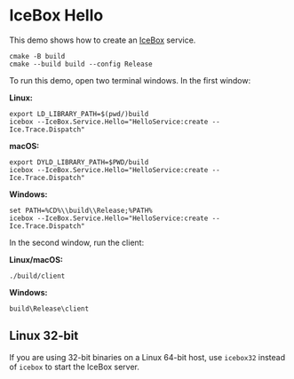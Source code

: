 # IceBox Hello

This demo shows how to create an [IceBox][1] service.

```shell
cmake -B build
cmake --build build --config Release
```

To run this demo, open two terminal windows. In the first window:

**Linux:**

```shell
export LD_LIBRARY_PATH=$(pwd/)build
icebox --IceBox.Service.Hello="HelloService:create --Ice.Trace.Dispatch"
```

**macOS:**

```shell
export DYLD_LIBRARY_PATH=$PWD/build
icebox --IceBox.Service.Hello="HelloService:create --Ice.Trace.Dispatch"
```

**Windows:**

```shell
set PATH=%CD%\\build\\Release;%PATH%
icebox --IceBox.Service.Hello="HelloService:create --Ice.Trace.Dispatch"
```

In the second window, run the client:

**Linux/macOS:**

```shell
./build/client
```

**Windows:**

```shell
build\Release\client
```

## Linux 32-bit

If you are using 32-bit binaries on a Linux 64-bit host, use
`icebox32` instead of `icebox` to start the IceBox server.

[1]: https://doc.zeroc.com/ice/3.7/icebox
